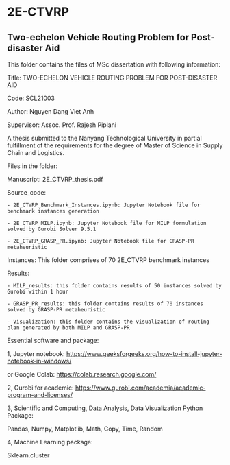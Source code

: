 # 2E-CTVRP

## Two-echelon Vehicle Routing Problem for Post-disaster Aid

This folder contains the files of MSc dissertation with following information: 

Title: TWO-ECHELON VEHICLE ROUTING PROBLEM FOR POST-DISASTER AID

Code: SCL21003

Author: Nguyen Dang Viet Anh

Supervisor: Assoc. Prof. Rajesh Piplani

A thesis submitted to the Nanyang Technological University in partial fulfillment 
of the requirements for the degree of Master of Science in Supply Chain and Logistics. 

Files in the folder:

Manuscript: 2E_CTVRP_thesis.pdf

Source_code: 

	- 2E_CTVRP_Benchmark_Instances.ipynb: Jupyter Notebook file for benchmark instances generation

	- 2E_CTVRP_MILP.ipynb: Jupyter Notebook file for MILP formulation solved by Gurobi Solver 9.5.1

	- 2E_CTVRP_GRASP_PR.ipynb: Jupyter Notebook file for GRASP-PR metaheuristic

Instances: This folder comprises of 70 2E_CTVRP benchmark instances 


Results: 

	- MILP_results: this folder contains results of 50 instances solved by Gurobi within 1 hour
	
	- GRASP_PR_results: this folder contains results of 70 instances solved by GRASP-PR metaheuristic

	- Visualization: this folder contains the visualization of routing plan generated by both MILP and GRASP-PR

Essential software and package:

1, Jupyter notebook: https://www.geeksforgeeks.org/how-to-install-jupyter-notebook-in-windows/

or Google Colab: https://colab.research.google.com/

2, Gurobi for academic: https://www.gurobi.com/academia/academic-program-and-licenses/

3, Scientific and Computing, Data Analysis, Data Visualization Python Package: 

Pandas, Numpy, Matplotlib, Math, Copy, Time, Random

4, Machine Learning package: 

Sklearn.cluster 




